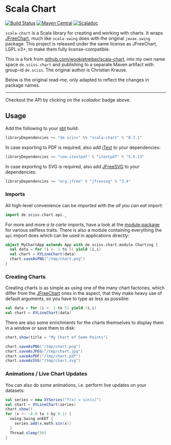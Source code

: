 # Scala Chart

[![Build Status](https://travis-ci.org/Sciss/scala-chart.svg?branch=master)](https://travis-ci.org/Sciss/scala-chart)
[![Maven Central](https://maven-badges.herokuapp.com/maven-central/de.sciss/scala-chart_2.12/badge.svg)](https://maven-badges.herokuapp.com/maven-central/de.sciss/scala-chart_2.12)
[![Scaladoc](http://javadoc-badge.appspot.com/de.sciss/scala-chart_2.12.svg?label=scaladoc)](http://javadoc-badge.appspot.com/de.sciss/scala-chart_2.12)

`scala-chart` is a Scala library for creating and working with charts. It wraps [JFreeChart][], much
like `scala-swing` does with the original `javax.swing` package. This project is released under the
same license as JFreeChart, LGPL v3+, to make them fully license-compatible.

This is a fork from [github.com/wookietreiber/scala-chart](https://github.com/wookietreiber/scala-chart), into
my own name space `de.sciss.chart` and publishing to a separate Maven artifact with group-id `de.sciss`.
The original author is Christian Krause.

Below is the original read-me, only adapted to reflect the changes in package names.

----------

Checkout the API by clicking
on the *scaladoc* badge above.

Usage
-----

Add the following to your [sbt][] build:

```scala
libraryDependencies += "de.sciss" %% "scala-chart" % "0.7.1"
```

In case exporting to PDF is required, also add [iText][] to your dependencies:

```scala
libraryDependencies += "com.itextpdf" % "itextpdf" % "5.5.13"
```

In case exporting to SVG is required, also add [JFreeSVG][] to your dependencies:

```scala
libraryDependencies += "org.jfree" % "jfreesvg" % "3.4"
```

### Imports

All high-level convenience can be imported with the *all you can eat* import:

```scala
import de.sciss.chart.api._
```

For more and more *a la carte* imports, have a look at the [module package][modules] for various
selfless traits. There is also a module containing everything the `api` import does which can be
used in applications directly:

```scala
object MyChartApp extends App with de.sciss.chart.module.Charting {
  val data = for (i <- 1 to 5) yield (i,i)
  val chart = XYLineChart(data)
  chart.saveAsPNG("/tmp/chart.png")
}
```

### Creating Charts

Creating charts is as simple as using one of the many chart factories, which differ from the
[JFreeChart][] ones in the aspect, that they make heavy use of default arguments, so you have to
type as less as possible:

```scala
val data = for (i <- 1 to 5) yield (i,i)
val chart = XYLineChart(data)
```

There are also some enrichments for the charts themselves to display them in a window or save them
to disk:

```scala
chart.show(title = "My Chart of Some Points")
```

```scala
chart.saveAsPNG("/tmp/chart.png")
chart.saveAsJPEG("/tmp/chart.jpg")
chart.saveAsPDF("/tmp/chart.pdf")
chart.saveAsSVG("/tmp/chart.svg")
```

### Animations / Live Chart Updates

You can also do some animations, i.e. perform live updates on your datasets:

```scala
val series = new XYSeries("f(x) = sin(x)")
val chart = XYLineChart(series)
chart.show()
for (x <- -4.0 to 4 by 0.1) {
  swing.Swing onEDT {
    series.add(x,math.sin(x))
  }
  Thread.sleep(50)
}
```


[JFreeChart]: http://jfree.org/jfreechart/
[JFreeSVG]: http://www.jfree.org/jfreesvg/
[sbt]: http://www.scala-sbt.org/
[maven]: http://maven.apache.org/
[modules]: http://wookietreiber.github.io/scala-chart/latest/api/index.html#de.sciss.chart.module.package
[iText]: http://itextpdf.com/
